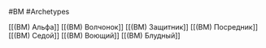 #BM  #Archetypes

[[(BM) Альфа]]
[[(BM) Волчонок]]
[[(BM) Защитник]]
[[(BM) Посредник]]
[[(BM) Седой]]
[[(BM) Воющий]]
[[(BM) Блудный]]
